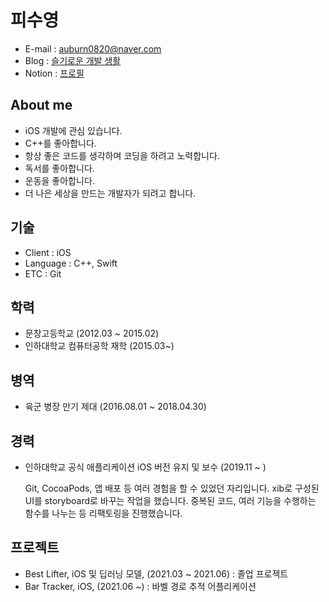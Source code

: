 # 피수영

- E-mail : auburn0820@naver.com
- Blog : [슬기로운 개발 생활](https://blog.naver.com/auburn0820)
- Notion : [프로필](https://www.notion.so/b75071f02e024bc797be643995b0a9c3)

## About me


- iOS 개발에 관심 있습니다.
- C++를 좋아합니다.
- 항상 좋은 코드를 생각하며 코딩을 하려고 노력합니다.
- 독서를 좋아합니다.
- 운동을 좋아합니다.
- 더 나은 세상을 만드는 개발자가 되려고 합니다.

## 기술

- Client : iOS
- Language : C++, Swift
- ETC : Git

## 학력

- 문창고등학교 (2012.03 ~ 2015.02)
- 인하대학교 컴퓨터공학 재학 (2015.03~)

## 병역

- 육군 병장 만기 제대 (2016.08.01 ~ 2018.04.30)

## 경력

- 인하대학교 공식 애플리케이션 iOS 버전 유지 및 보수 (2019.11 ~ )

    Git, CocoaPods, 앱 배포 등 여러 경험을 할 수 있었던 자리입니다. xib로 구성된 UI를 storyboard로 바꾸는 작업을 했습니다. 중복된 코드, 여러 기능을 수행하는 함수를 나누는 등 리팩토링을 진행했습니다.

## 프로젝트

- Best Lifter, iOS 및 딥러닝 모델, (2021.03 ~ 2021.06) : 졸업 프로젝트
- Bar Tracker, iOS, (2021.06 ~) : 바벨 경로 추적 어플리케이션
